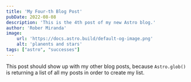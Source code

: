 ```yaml
---
title: 'My Four-th Blog Post'
pubDate: 2022-08-08
description: 'This is the 4th post of my new Astro blog.'
author: 'Rober Miranda'
image:
    url: 'https://docs.astro.build/default-og-image.png'
    alt: 'planents and stars'
tags: ["astro", "successes"]
---
```


This post should show up with my other blog posts, because `Astro.glob()` is returning a list of all my posts in order to create my list.